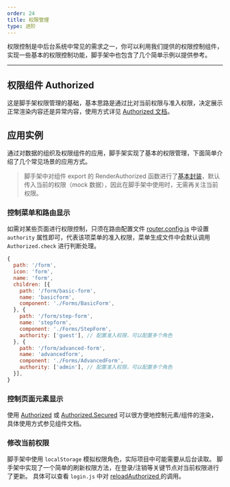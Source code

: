 ```yaml
---
order: 24
title: 权限管理
type: 进阶
---
```


权限控制是中后台系统中常见的需求之一，你可以利用我们提供的权限控制组件，实现一些基本的权限控制功能，脚手架中也包含了几个简单示例以提供参考。

---

## 权限组件 Authorized

这是脚手架权限管理的基础，基本思路是通过比对当前权限与准入权限，决定展示正常渲染内容还是异常内容，使用方式详见 [Authorized 文档](/components/Authorized)。

## 应用实例

通过对数据的组织及权限组件的应用，脚手架实现了基本的权限管理，下面简单介绍了几个常见场景的应用方式。

> 脚手架中对组件 export 的 RenderAuthorized 函数进行了[基本封装](https://github.com/ant-design/ant-design-pro/blob/master/src/utils/Authorized.js)，默认传入当前的权限（mock 数据），因此在脚手架中使用时，无需再关注当前权限。

### 控制菜单和路由显示

如需对某些页面进行权限控制，只须在路由配置文件 [router.config.js](https://github.com/ant-design/ant-design-pro/blob/master/src/config/router.config.js) 中设置 `authority` 属性即可，代表该项菜单的准入权限，菜单生成文件中会默认调用 `Authorized.check` 进行判断处理。

```js
{
  path: '/form',
  icon: 'form',
  name: 'form',
  children: [{
    path: '/form/basic-form',
    name: 'basicform',
    component: './Forms/BasicForm',
  }, {
    path: '/form/step-form',
    name: 'stepform',
    component: './Forms/StepForm',
    authority: ['guest'], // 配置准入权限，可以配置多个角色
  }, {
    path: '/form/advanced-form',
    name: 'advancedform',
    component: './Forms/AdvancedForm',
    authority: ['admin'], // 配置准入权限，可以配置多个角色
  }],
}
```

### 控制页面元素显示

使用 [Authorized](http://pro.ant.design/components/Authorized#Authorized) 或 [Authorized.Secured](http://pro.ant.design/components/Authorized#Authorized.Secured) 可以很方便地控制元素/组件的渲染，具体使用方式参见组件文档。

### 修改当前权限

脚手架中使用 `localStorage` 模拟权限角色，实际项目中可能需要从后台读取。
脚手架中实现了一个简单的刷新权限方法，在登录/注销等关键节点对当前权限进行了更新。
具体可以查看 `login.js` 中对 [reloadAuthorized ](https://github.com/ant-design/ant-design-pro/blob/c93b0169a500427ee5fdd3c2977886c86aa3d59a/src/pages/User/models/login.js#L24)的调用。
